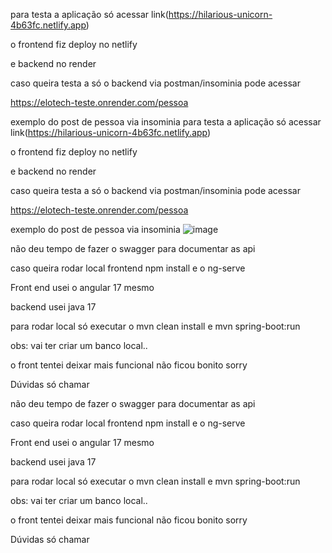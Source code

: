para testa a aplicação só acessar 
link(https://hilarious-unicorn-4b63fc.netlify.app)

o frontend fiz deploy no netlify 

e backend no render

caso queira testa a só o backend via postman/insominia pode acessar 

https://elotech-teste.onrender.com/pessoa

exemplo do post de pessoa via insominia
para testa a aplicação só acessar 
link(https://hilarious-unicorn-4b63fc.netlify.app)

o frontend fiz deploy no netlify 

e backend no render

caso queira testa a só o backend via postman/insominia pode acessar 

https://elotech-teste.onrender.com/pessoa

exemplo do post de pessoa via insominia
![image](https://github.com/david-jandrey/elotech-teste/assets/56413390/24df1656-b16f-4fe1-a23e-0d8aa1073da9)

não deu tempo de fazer o swagger para documentar as api

caso queira rodar local frontend npm install e o ng-serve

Front end usei o angular 17 mesmo

backend usei java 17

para rodar local  só executar o mvn clean install e mvn spring-boot:run

obs: vai ter criar um banco local..

o front tentei deixar mais funcional não ficou bonito sorry

Dúvidas só chamar

não deu tempo de fazer o swagger para documentar as api

caso queira rodar local frontend npm install e o ng-serve

Front end usei o angular 17 mesmo

backend usei java 17

para rodar local  só executar o mvn clean install e mvn spring-boot:run

obs: vai ter criar um banco local..

o front tentei deixar mais funcional não ficou bonito sorry

Dúvidas só chamar
